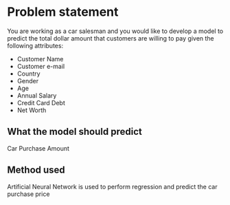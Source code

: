 # Problem statement
You are working as a car salesman and you would like to develop a model to predict the total dollar amount that customers are willing to pay given the following attributes:

* Customer Name 
* Customer e-mail 
* Country 
* Gender
* Age
* Annual Salary
* Credit Card Debt
* Net Worth 

## What the model should predict

Car Purchase Amount
  
## Method used

Artificial Neural Network is used to perform regression and
predict the car purchase price
